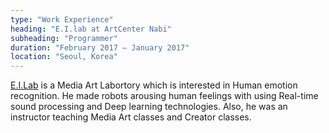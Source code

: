 ```yaml
---
type: "Work Experience"
heading: "E.I.lab at ArtCenter Nabi"
subheading: "Programmer"
duration: "February 2017 – January 2017"
location: "Seoul, Korea"
---
```


<a href="http://glasscanvas.io/" target="_blank">E.I.Lab</a> is a Media Art Labortory which is interested in Human emotion recognition. He made robots arousing human feelings with using Real-time sound processing and Deep learning technologies. Also, he was an instructor teaching Media Art classes and Creator classes.

